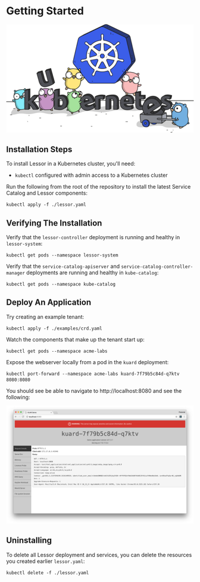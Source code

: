 # Getting Started

<p align="center">
  <img src="./images/gophers/kubernetes_word.png" width="600">
</p>

## Installation Steps

To install Lessor in a Kubernetes cluster, you'll need:

- `kubectl` configured with admin access to a Kubernetes cluster

Run the following from the root of the repository to install the latest Service Catalog and Lessor components:

```
kubectl apply -f ./lessor.yaml
```

## Verifying The Installation

Verify that the `lessor-controller` deployment is running and healthy in `lessor-system`:

```
kubectl get pods --namespace lessor-system
```

Verify that the `service-catalog-apiserver` and `service-catalog-controller-manager` deployments are running and healthy in `kube-catalog`:

```
kubectl get pods --namespace kube-catalog
```

## Deploy An Application

Try creating an example tenant:

```
kubectl apply -f ./examples/crd.yaml
```

Watch the components that make up the tenant start up:

```
kubectl get pods --namespace acme-labs
```

Expose the webserver locally from a pod in the `kuard` deployment:

```
kubectl port-forward --namespace acme-labs kuard-7f79b5c84d-q7ktv 8080:8080
```

You should see be able to navigate to http://localhost:8080 and see the following:

![kuard](./images/screenshots/kuard.png)

## Uninstalling

To delete all Lessor deployment and services, you can delete the resources you created earlier `lessor.yaml`:

```
kubectl delete -f ./lessor.yaml
```
